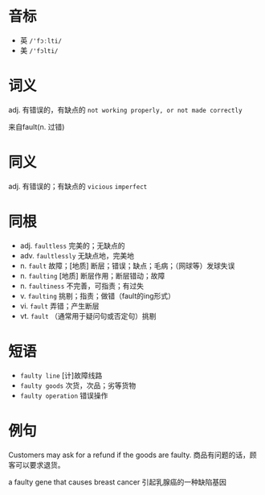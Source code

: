 # 音标

- 英 `/'fɔːlti/`
- 美 `/'fɔlti/`

# 词义

adj. 有错误的，有缺点的
`not working properly, or not made correctly`



来自fault(n. 过错)

# 同义

adj. 有错误的；有缺点的
`vicious` `imperfect`

# 同根

- adj. `faultless` 完美的；无缺点的
- adv. `faultlessly` 无缺点地，完美地
- n. `fault` 故障；[地质] 断层；错误；缺点；毛病；（网球等）发球失误
- n. `faulting` [地质] 断层作用；断层错动；故障
- n. `faultiness` 不完善，可指责；有过失
- v. `faulting` 挑剔；指责；做错（fault的ing形式）
- vi. `fault` 弄错；产生断层
- vt. `fault` （通常用于疑问句或否定句）挑剔

# 短语

- `faulty line` [计]故障线路
- `faulty goods` 次货，次品；劣等货物
- `faulty operation` 错误操作

# 例句

Customers may ask for a refund if the goods are faulty.
商品有问题的话，顾客可以要求退货。

a faulty gene that causes breast cancer
引起乳腺癌的一种缺陷基因


